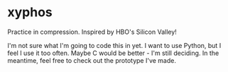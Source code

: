 # xyphos
Practice in compression. Inspired by HBO's Silicon Valley!

I'm not sure what I'm going to code this in yet. I want to use Python, but I feel I use it too often. Maybe C would be better - I'm still deciding. In the meantime, feel free to check out the prototype I've made.
